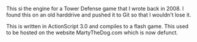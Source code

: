 This si the engine for a Tower Defense game that I wrote back in 2008. I found this on an old harddrive and pushed it to Git so that I wouldn't lose it.

This is written in ActionScript 3.0 and compiles to a flash game. This used to be hosted on the website MartyTheDog.com which is now defunct.
